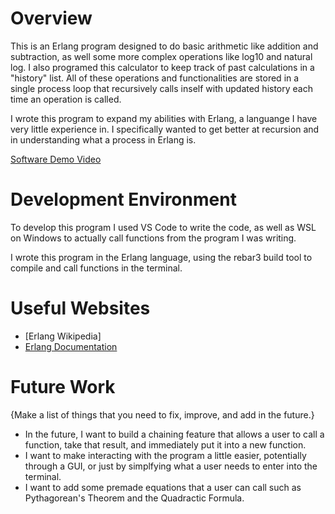 # Overview

This is an Erlang program designed to do basic arithmetic like addition and subtraction, as well some more complex operations like log10 and natural log. I also programed this calculator to keep track of past calculations in a "history" list. All of these operations and functionalities are stored in a single process loop that recursively calls inself with updated history each time an operation is called.

I wrote this program to expand my abilities with Erlang, a languange I have very little experience in. I specifically wanted to get better at recursion and in understanding what a process in Erlang is.

[Software Demo Video](https://www.youtube.com/watch?v=aB5AbQlCHsI&ab_channel=KennethHalling)

# Development Environment

To develop this program I used VS Code to write the code, as well as WSL on Windows to actually call functions from the program I was writing.

I wrote this program in the Erlang language, using the rebar3 build tool to compile and call functions in the terminal.

# Useful Websites

* [Erlang Wikipedia]
* [Erlang Documentation]([http://url.link.goes.here](https://www.erlang.org/faq/introduction.html))

# Future Work

{Make a list of things that you need to fix, improve, and add in the future.}
* In the future, I want to build a chaining feature that allows a user to call a function, take that result, and immediately put it into a new function.
* I want to make interacting with the program a little easier, potentially through a GUI, or just by simplfying what a user needs to enter into the terminal.
* I want to add some premade equations that a user can call such as Pythagorean's Theorem and the Quadractic Formula.
